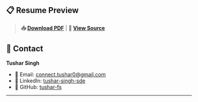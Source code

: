 ## 📋 Resume Preview

<!-- The compiled PDF will be displayed here -->

> **📥 [Download PDF](Resume.pdf)** | **🔗 [View Source](resume.tex)**

## 📧 Contact

**Tushar Singh**

- 📧 Email: connect.tushar0@gmail.com
- 💼 LinkedIn: [tushar-singh-sde](https://linkedin.com/in/tushar-singh-sde)
- 🐙 GitHub: [tushar-fs](https://github.com/tushar-fs)

---
